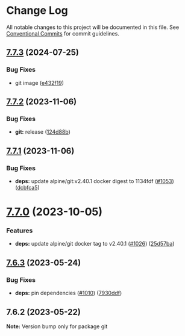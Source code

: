 # Change Log

All notable changes to this project will be documented in this file.
See [Conventional Commits](https://conventionalcommits.org) for commit guidelines.

## [7.7.3](https://github.com/SocialGouv/docker/compare/git@7.7.2...git@7.7.3) (2024-07-25)


### Bug Fixes

* git image ([e432f19](https://github.com/SocialGouv/docker/commit/e432f19d6adcd5d09d8c086b45c9002f40624bfc))





## [7.7.2](https://github.com/SocialGouv/docker/compare/git@7.7.1...git@7.7.2) (2023-11-06)


### Bug Fixes

* **git:** release ([124d88b](https://github.com/SocialGouv/docker/commit/124d88be99a0fc5e39659a3a14b9faf5510e0e2f))





## [7.7.1](https://github.com/SocialGouv/docker/compare/git@7.7.0...git@7.7.1) (2023-11-06)


### Bug Fixes

* **deps:** update alpine/git:v2.40.1 docker digest to 1134fdf ([#1053](https://github.com/SocialGouv/docker/issues/1053)) ([dcbfca5](https://github.com/SocialGouv/docker/commit/dcbfca532337c8000d13a65441f38417357a6ea9))





# [7.7.0](https://github.com/SocialGouv/docker/compare/git@7.6.3...git@7.7.0) (2023-10-05)


### Features

* **deps:** update alpine/git docker tag to v2.40.1 ([#1026](https://github.com/SocialGouv/docker/issues/1026)) ([25d57ba](https://github.com/SocialGouv/docker/commit/25d57ba11e63b27bed0be739093a8b9a610de3c4))





## [7.6.3](https://github.com/SocialGouv/docker/compare/git@7.6.2...git@7.6.3) (2023-05-24)


### Bug Fixes

* **deps:** pin dependencies ([#1010](https://github.com/SocialGouv/docker/issues/1010)) ([7930ddf](https://github.com/SocialGouv/docker/commit/7930ddf906331d5a3e162640508733172a75b765))





## 7.6.2 (2023-05-22)

**Note:** Version bump only for package git
